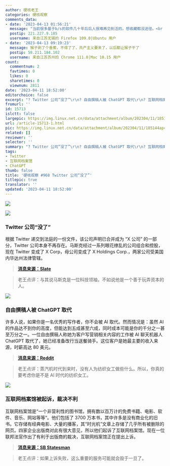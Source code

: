 ```yaml
---
author: 硬核老王
categories: 硬核观察
comments_data:
- date: '2023-04-13 01:56:21'
  message: "当前很多基于b/s的软件几十年后后人很难再见到活的，想收藏都没途径。<br />\r\n<br />\r\n顺便说下，互联网档案馆有很多稀有古董资源。可能找不到第二个地方有了。"
  postip: 221.227.9.185
  username: 来自江苏无锡的 Firefox 109.0|Ubuntu 用户
- date: '2023-04-13 09:19:23'
  message: 猴子剥了个香蕉，不得了了，共产主义要来了，以后都让猴子干了
  postip: 58.211.184.102
  username: 来自江苏苏州的 Chrome 111.0|Mac 10.15 用户
count:
  commentnum: 2
  favtimes: 0
  likes: 0
  sharetimes: 0
  viewnum: 2811
date: '2023-04-11 18:52:00'
editorchoice: false
excerpt: "? Twitter 公司“没了”\r\n? 自由撰稿人被 ChatGPT 取代\r\n? 互联网档案馆被起诉，裁决不利\r\n» \r\n»"
fromurl: ''
id: 15713
islctt: false
largepic: https://img.linux.net.cn/data/attachment/album/202304/11/185144apc6tltatcxdi1d3.jpg
url: /article-15713-1.html
pic: https://img.linux.net.cn/data/attachment/album/202304/11/185144apc6tltatcxdi1d3.jpg.thumb.jpg
related: []
reviewer: ''
selector: ''
summary: "? Twitter 公司“没了”\r\n? 自由撰稿人被 ChatGPT 取代\r\n? 互联网档案馆被起诉，裁决不利\r\n» \r\n»"
tags:
- Twitter
- 互联网档案馆
- ChatGPT
thumb: false
title: '硬核观察 #968 Twitter 公司“没了”'
titlepic: true
translator: ''
updated: '2023-04-11 18:52:00'
---
```


![](https://img.linux.net.cn/data/attachment/album/202304/11/185144apc6tltatcxdi1d3.jpg)


![](https://img.linux.net.cn/data/attachment/album/202304/11/185153v0wqhaj0kjn0zcj9.jpg)


### Twitter 公司“没了”


根据 Twitter 递交到法庭的一份文件，该公司声明已合并成为 “X 公司” 的一部分，Twitter 公司本身不再存在。马斯克经过一系列眼花缭乱的公司组合和控股，现在 Twitter 变成了 X Corp，母公司变成了 X Holdings Corp.，两家公司受美国内华达州法律管辖。



> 
> **[消息来源：Slate](https://slate.com/technology/2023/04/twitter-inc-x-corp-elon-musk-x-nevada.html)**
> 
> 
> 



> 
> 老王点评：与其说马斯克是一位科技领袖，不如说他是一个善于玩弄资本的人。
> 
> 
> 


![](https://img.linux.net.cn/data/attachment/album/202304/11/185204moxuosa1pavlhqa1.jpg)


### 自由撰稿人被 ChatGPT 取代


许多人说，如果你是一名优秀的写作者，你不会被 AI 取代。然而情况是：虽然 AI 的作品达不到你的高度，但能达到五成甚至六成，同时成本可能是你的千分之一甚至万分之一。一位自由撰稿人称她为客户写营销相关内容的工作被 AI 聊天机器人 ChatGPT 取代了，她已经准备改行当送餐骑手。这位客户是她最主要的收入来源，时薪高达 80 美元。



> 
> **[消息来源：Reddit](https://reddit.com/r/freelanceWriters/comments/12ff5mw/it_happened_to_me_today/)**
> 
> 
> 



> 
> 老王点评：蒸汽机时代到来时，没有人为纺织女工做些什么。所以，你真的要考虑你是不是 AI 时代的纺织女工。
> 
> 
> 


![](https://img.linux.net.cn/data/attachment/album/202304/11/185217xx7h99wxw7hzwhkk.jpg)


### 互联网档案馆被起诉，裁决不利


互联网档案馆是“一个非营利性的图书馆，拥有数以百万计的免费书籍、电影、软件、音乐、网站等等“。他们包括了 3700 万本书，其中许多是没有商业化的旧书。它存储有经典电影、大量的播客，其“时光机”文章上存储了几乎所有被删除的网页。四家企业出版商对此有很大意见，所以他们起诉了互联网档案馆。现在一位联邦法官作出了有利于出版商的裁决，互联网档案馆正在提出上诉。



> 
> **[消息来源：SB Statesman](https://www.sbstatesman.com/2023/04/04/if-we-lose-the-internet-archive-were-screwed/)**
> 
> 
> 



> 
> 老王点评：如果上诉失败，这么重要的服务可能就会毁于一旦了。
> 
> 
>